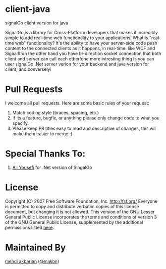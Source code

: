 # client-java
signalGo client version for java

SignalGo is a library for Cross-Platform developers that makes it incredibly simple to add real-time web functionality to your applications. What is "real-time web" functionality? It's the ability to have your server-side code push content to the connected clients as it happens, in real-time. like WCF and SignalR!on the other hand you have bi-direction socket connection that both client and server can call each other!one more intresting thing is you can user signalGo .Net server verion for your backend and java version for client, and conversely!

# Pull Requests
I welcome all pull requests. Here are some basic rules of your request:
  1. Match coding style (braces, spacing, etc.)
  2. If its a feature, bugfix, or anything please only change code to what you specify.
  3. Please keep PR titles easy to read and descriptive of changes, this will make them easier to merge :)
  
# Special Thanks To:
  1.  [Ali Yousefi](https://github.com/hamishebahar) for .Net version of SingalGo

# License
  Copyright (C) 2007 Free Software Foundation, Inc. <http://fsf.org/>
  Everyone is permitted to copy and distribute verbatim copies
  of this license document, but changing it is not allowed.
  This version of the GNU Lesser General Public License incorporates
  the terms and conditions of version 3 of the GNU General Public
  License, supplemented by the additional permissions listed [here](https://github.com/SignalGo/client-java/blob/master/LICENSE).

# Maintained By
[mehdi akbarian](https://github.com/makbn) ([@makbn](https://www.twitter.com/makbn))


